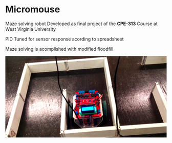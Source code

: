 # Micromouse
Maze solving robot
Developed as final project of the **CPE-313** Course at West Virginia University

PID Tuned for sensor response acording to spreadsheet

Maze solving is acomplished with modified floodfill

![Mouse](https://github.com/LuisErnie/Micromouse/blob/master/Micromouse.png)
